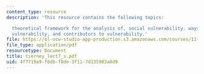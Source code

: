 ```yaml
---
content_type: resource
description: 'This resource contains the following topics:

  theoretical framework for the analysis of, social vulnerability, ways of conceptualizing
  vulnerability, and contributors to vulnerability.'
file: https://ol-ocw-studio-app-production.s3.amazonaws.com/courses/11-941-disaster-vulnerability-and-resilience-spring-2005/4f7719a9f8dbf0de3f117d135983a8d9_tierney_lect7_s.pdf
file_type: application/pdf
resourcetype: Document
title: tierney_lect7_s.pdf
uid: 4f7719a9-f8db-f0de-3f11-7d135983a8d9
---
```

